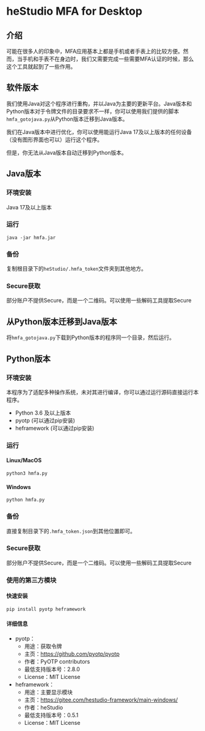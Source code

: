# heStudio MFA for Desktop

## 介绍
可能在很多人的印象中，MFA应用基本上都是手机或者手表上的比较方便。然而，当手机和手表不在身边时，我们又需要完成一些需要MFA认证的时候，那么这个工具就起到了一些作用。

## 软件版本
我们使用Java对这个程序进行重构，并以Java为主要的更新平台。Java版本和Python版本对于令牌文件的目录要求不一样，你可以使用我们提供的脚本`hmfa_gotojava.py`从Python版本迁移到Java版本。

我们在Java版本中进行优化，你可以使用能运行Java 17及以上版本的任何设备（没有图形界面也可以）运行这个程序。

但是，你无法从Java版本自动迁移到Python版本。

## Java版本
### 环境安装
Java 17及以上版本

### 运行
```
java -jar hmfa.jar
```

### 备份
复制根目录下的`heStudio/.hmfa_token`文件夹到其他地方。

### Secure获取
部分账户不提供Secure，而是一个二维码。可以使用一些解码工具提取Secure

## 从Python版本迁移到Java版本
将`hmfa_gotojava.py`下载到Python版本的程序同一个目录，然后运行。

## Python版本
### 环境安装
本程序为了适配多种操作系统，未对其进行编译，你可以通过运行源码直接运行本程序。
- Python 3.6 及以上版本
- pyotp (可以通过pip安装)
- heframework (可以通过pip安装)

### 运行
#### Linux/MacOS
```
python3 hmfa.py
```
#### Windows
```
python hmfa.py
```

### 备份
直接复制目录下的`.hmfa_token.json`到其他位置即可。

### Secure获取
部分账户不提供Secure，而是一个二维码。可以使用一些解码工具提取Secure

### 使用的第三方模块

#### 快速安装
```bash
pip install pyotp heframework
```

#### 详细信息
- pyotp：
   - 用途：获取令牌
   - 主页：https://github.com/pyotp/pyotp
   - 作者：PyOTP contributors
   - 最低支持版本号：2.8.0
   - License：MIT License
- heframework：
   - 用途：主要显示模块
   - 主页：https://gitee.com/hestudio-framework/main-windows/
   - 作者：heStudio
   - 最低支持版本号：0.5.1
   - License：MIT License